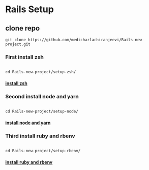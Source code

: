 # Rails Setup
## clone repo

```
git clone https://github.com/medicharlachiranjeevi/Rails-new-project.git
```
### First install zsh
```

cd Rails-new-project/setup-zsh/
```

#### [install zsh](setup-zsh/)

### Second install node and yarn
```

cd Rails-new-project/setup-node/
```

#### [install node and yarn](setup-node/)

### Third install ruby and rbenv
```

cd Rails-new-project/setup-rbenv/
```

#### [install ruby and rbenv](setup-rbenv/)
